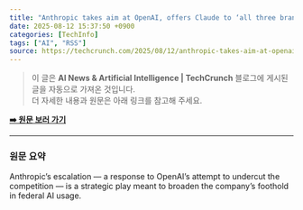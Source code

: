 ```yaml
---
title: "Anthropic takes aim at OpenAI, offers Claude to ‘all three branches of government’ for $1"
date: 2025-08-12 15:37:50 +0900
categories: [TechInfo]
tags: ["AI", "RSS"]
source: https://techcrunch.com/2025/08/12/anthropic-takes-aim-at-openai-offers-claude-to-all-three-branches-of-government-for-1/
---
```


> 이 글은 **AI News & Artificial Intelligence | TechCrunch** 블로그에 게시된 글을 자동으로 가져온 것입니다. <br>
> 더 자세한 내용과 원문은 아래 링크를 참고해 주세요.

**[➡️ 원문 보러 가기](https://techcrunch.com/2025/08/12/anthropic-takes-aim-at-openai-offers-claude-to-all-three-branches-of-government-for-1/)**

---

### 원문 요약

Anthropic’s escalation — a response to OpenAI’s attempt to undercut the competition — is a strategic play meant to broaden the company’s foothold in federal AI usage.
        